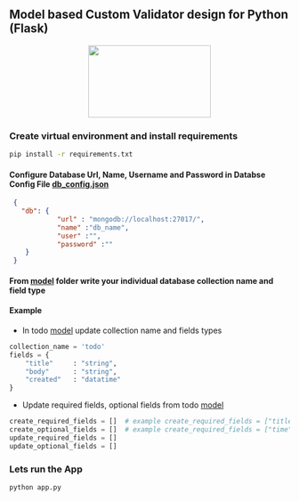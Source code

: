 ## Model based Custom Validator design for Python (Flask)

<p align="center">
  <img width="220" height="130" src="https://kenya-tech.com/wp-content/uploads/2019/01/flask-python.png">
</p>

### Create virtual environment and install requirements 
```sh
pip install -r requirements.txt
```
#### Configure Database Url, Name, Username and Password in Databse Config File [db_config.json](src/db_config.json)
```json
 {
   "db": {
            "url" : "mongodb://localhost:27017/",
            "name" :"db_name",  
            "user" :"",
            "password" :""
    }
 }
```
#### From [model](src/model) folder write your individual database collection name and field type
#### Example
- In todo [model](src/model/todo.py) update collection name and fields types
```py
collection_name = 'todo'
fields = {
    "title"     : "string",
    "body"      : "string",
    "created"   : "datatime"
} 
```
- Update required fields, optional fields from todo [model](src/model/todo.py)
```py
create_required_fields = []  # example create_required_fields = ["title", "body"]
create_optional_fields = []  # example create_required_fields = ["time"]
update_required_fields = []
update_optional_fields = []
```
### Lets run the App
```sh
python app.py 
```
